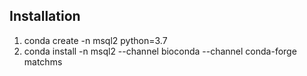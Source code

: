 ## Installation

1. conda create -n msql2 python=3.7
1. conda install -n msql2 --channel bioconda --channel conda-forge  matchms